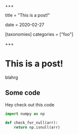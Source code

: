 +++

title = "This is a post!"

date = 2020-02-27

[taxonomies]
categories = ["foo"]

+++

# This is a post!

blahrg

## Some code

Hey check out this code

```python
import numpy as np

def check_for_null(arr):
    return np.isnull(arr)
```

